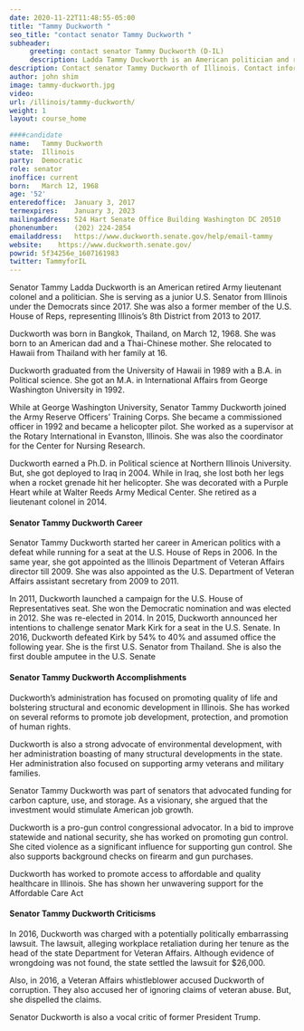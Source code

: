 ```yaml
---
date: 2020-11-22T11:48:55-05:00
title: "Tammy Duckworth "
seo_title: "contact senator Tammy Duckworth "
subheader:
     greeting: contact senator Tammy Duckworth (D-IL) 
     description: Ladda Tammy Duckworth is an American politician and retired Army National Guard lieutenant colonel serving as the junior United States Senator from Illinois since 2017. A member of the Democratic Party, she represented Illinois's 8th district in the United States House of Representatives from 2013 to 2017.
description: Contact senator Tammy Duckworth of Illinois. Contact information for Tammy Duckworth includes email address, phone number, and mailing address.
author: john shim
image: tammy-duckworth.jpg
video:
url: /illinois/tammy-duckworth/
weight: 1
layout: course_home

####candidate
name:	Tammy Duckworth
state:	Illinois
party:	Democratic
role: senator
inoffice: current
born:	March 12, 1968
age: '52'
enteredoffice:	January 3, 2017
termexpires:	January 3, 2023
mailingaddress:	524 Hart Senate Office Building Washington DC 20510
phonenumber:	(202) 224-2854
emailaddress:	https://www.duckworth.senate.gov/help/email-tammy
website:	https://www.duckworth.senate.gov/
powrid: 5f34256e_1607161983
twitter: TammyforIL
---
```


Senator Tammy Ladda Duckworth is an American retired Army lieutenant colonel and a politician. She is serving as a junior U.S. Senator from Illinois under the Democrats since 2017. She was also a former member of the U.S. House of Reps, representing Illinois’s 8th District from 2013 to 2017.

Duckworth was born in Bangkok, Thailand, on March 12, 1968. She was born to an American dad and a Thai-Chinese mother. She relocated to Hawaii from Thailand with her family at 16.

Duckworth graduated from the University of Hawaii in 1989 with a B.A. in Political science. She got an M.A. in International Affairs from George Washington University in 1992.

While at George Washington University, Senator Tammy Duckworth joined the Army Reserve Officers’ Training Corps. She became a commissioned officer in 1992 and became a helicopter pilot. She worked as a supervisor at the Rotary International in Evanston, Illinois. She was also the coordinator for the Center for Nursing Research.

Duckworth earned a Ph.D. in Political science at Northern Illinois University. But, she got deployed to Iraq in 2004. While in Iraq, she lost both her legs when a rocket grenade hit her helicopter. She was decorated with a Purple Heart while at Walter Reeds Army Medical Center. She retired as a lieutenant colonel in 2014.

#### Senator Tammy Duckworth Career

Senator Tammy Duckworth started her career in American politics with a defeat while running for a seat at the U.S. House of Reps in 2006. In the same year, she got appointed as the Illinois Department of Veteran Affairs director till 2009. She was also appointed as the U.S. Department of Veteran Affairs assistant secretary from 2009 to 2011.

In 2011, Duckworth launched a campaign for the U.S. House of Representatives seat. She won the Democratic nomination and was elected in 2012. She was re-elected in 2014. In 2015, Duckworth announced her intentions to challenge senator Mark Kirk for a seat in the U.S. Senate. In 2016, Duckworth defeated Kirk by 54% to 40% and assumed office the following year. She is the first U.S. Senator from Thailand. She is also the first double amputee in the U.S. Senate

#### Senator Tammy Duckworth Accomplishments

Duckworth’s administration has focused on promoting quality of life and bolstering structural and economic development in Illinois. She has worked on several reforms to promote job development, protection, and promotion of human rights.

Duckworth is also a strong advocate of environmental development, with her administration boasting of many structural developments in the state. Her administration also focused on supporting army veterans and military families.

Senator Tammy Duckworth was part of senators that advocated funding for carbon capture, use, and storage. As a visionary, she argued that the investment would stimulate American job growth.

Duckworth is a pro-gun control congressional advocator. In a bid to improve statewide and national security, she has worked on promoting gun control. She cited violence as a significant influence for supporting gun control. She also supports background checks on firearm and gun purchases.

Duckworth has worked to promote access to affordable and quality healthcare in Illinois. She has shown her unwavering support for the Affordable Care Act

#### Senator Tammy Duckworth Criticisms

In 2016, Duckworth was charged with a potentially politically embarrassing lawsuit. The lawsuit, alleging workplace retaliation during her tenure as the head of the state Department for Veteran Affairs. Although evidence of wrongdoing was not found, the state settled the lawsuit for $26,000.

Also, in 2016, a Veteran Affairs whistleblower accused Duckworth of corruption. They also accused her of ignoring claims of veteran abuse. But, she dispelled the claims.

Senator Duckworth is also a vocal critic of former President Trump.


